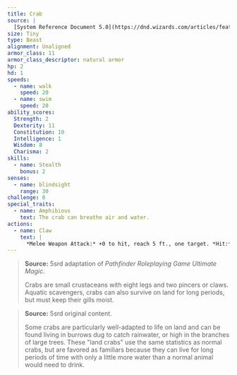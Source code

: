 ```yaml
---
title: Crab
source: |
  [System Reference Document 5.0](https://dnd.wizards.com/articles/features/systems-reference-document-srd)
size: Tiny
type: Beast
alignment: Unaligned
armor_class: 11
armor_class_descriptor: natural armor
hp: 2
hd: 1
speeds:
  - name: walk
    speed: 20
  - name: swim
    speed: 20
ability_scores:
  Strength: 2
  Dexterity: 11
  Constitution: 10
  Intelligence: 1
  Wisdom: 8
  Charisma: 2
skills:
  - name: Stealth
    bonus: 2
senses:
  - name: blindsight
    range: 30
challenge: 0
special_traits:
  - name: Amphibious
    text: The crab can breathe air and water.
actions:
  - name: Claw
    text: |
      *Melee Weapon Attack:* +0 to hit, reach 5 ft., one target. *Hit:* 1 bludgeoning damage.
---
```


> **Source:** 5srd adaptation of *Pathfinder Roleplaying Game Ultimate Magic*.
>
> Crabs are small crustaceans with eight legs and two pincers or claws. Aquatic scavengers, crabs can also survive on land for long periods, but must keep their gills moist.

> **Source:** 5srd original content.
>
> Some crabs are particularly well-adapted to life on land and can be found living in burrows dug to catch rainwater, or high in the branches of large trees. These "land crabs" use the same statistics as normal crabs, but are favored as familiars because they can live for long periods of time with only a little more water than a normal animal would need to drink.
